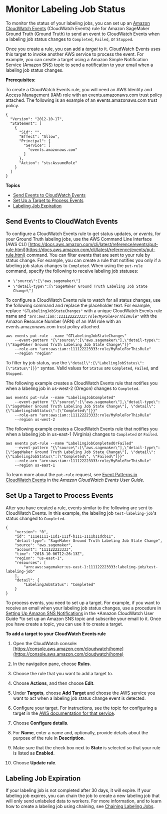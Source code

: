 # Monitor Labeling Job Status<a name="sms-monitor-cloud-watch"></a>

To monitor the status of your labeling jobs, you can set up an [Amazon CloudWatch Events](https://docs.aws.amazon.com/AmazonCloudWatch/latest/events/WhatIsCloudWatchEvents.html) \(CloudWatch Events\) rule for Amazon SageMaker Ground Truth \(Ground Truth\) to send an event to CloudWatch Events when a labeling job status changes to `Completed`, `Failed`, or `Stopped`\. 

Once you create a rule, you can add a *target* to it\. CloudWatch Events uses this target to invoke another AWS service to process the event\. For example, you can create a target using a Amazon Simple Notification Service \(Amazon SNS\) topic to send a notification to your email when a labeling job status changes\.

**Prerequisites:**

To create a CloudWatch Events rule, you will need an AWS Identity and Access Management \(IAM\) role with an events\.amazonaws\.com trust policy attached\. The following is an example of an events\.amazonaws\.com trust policy\.

```
{
  "Version": "2012-10-17",
  "Statement": [
    {
      "Sid": "",
      "Effect": "Allow",
      "Principal": {
        "Service": [
          "events.amazonaws.com"
        ]
      },
      "Action": "sts:AssumeRole"
    }
  ]
}
```

**Topics**
+ [Send Events to CloudWatch Events](#sms-cloud-watch-event-rule-setup)
+ [Set Up a Target to Process Events](#sms-cloud-watch-events-labelingjob-notifications)
+ [Labeling Job Expiration](#sms-labeling-job-expiration)

## Send Events to CloudWatch Events<a name="sms-cloud-watch-event-rule-setup"></a>

To configure a CloudWatch Events rule to get status updates, or *events*, for your Ground Truth labeling jobs, use the AWS Command Line Interface \(AWS CLI\) [https://docs.aws.amazon.com/cli/latest/reference/events/put-rule.html](https://docs.aws.amazon.com/cli/latest/reference/events/put-rule.html) command\. You can filter events that are sent to your rule by status change\. For example, you can create a rule that notifies you only if a labeling job status changes to `Completed`\. When using the `put-rule` command, specify the following to receive labeling job statuses: 
+ `\"source\":[\"aws.sagemaker\"]`
+ `\"detail-type\":[\"SageMaker Ground Truth Labeling Job State Change\"]`

To configure a CloudWatch Events rule to watch for all status changes, use the following command and replace the placeholder text\. For example, replace `"GTLabelingJobStateChanges"` with a unique CloudWatch Events rule name and *`"arn:aws:iam::111122223333:role/MyRoleForThisRule"`* with the Amazon Resource Number \(ARN\) of an IAM role with an events\.amazonaws\.com trust policy attached\. 

```
aws events put-rule --name "GTLabelingJobStateChanges" 
    --event-pattern "{\"source\":[\"aws.sagemaker\"],\"detail-type\":[\"SageMaker Ground Truth Labeling Job State Change\"]}" 
    --role-arn "arn:aws:iam::111122223333:role/MyRoleForThisRule" 
    --region "region"
```

To filter by job status, use the `\"detail\":{\"LabelingJobStatus\":[\"Status\"]}}"` syntax\. Valid values for `Status` are `Completed`, `Failed`, and `Stopped`\. 

The following example creates a CloudWatch Events rule that notifies you when a labeling job in us\-west\-2 \(Oregon\) changes to `Completed`\.

```
aws events put-rule --name "LabelingJobCompleted" 
    --event-pattern "{\"source\":[\"aws.sagemaker\"],\"detail-type\":[\"SageMaker Ground Truth Labeling Job State Change\"], \"detail\":{\"LabelingJobStatus\":[\"Completed\"]}}"  
    --role-arn "arn:aws:iam::111122223333:role/MyRoleForThisRule" 
    --region us-west-2
```

The following example creates a CloudWatch Events rule that notifies you when a labeling job in us\-east\-1 \(Virginia\) changes to `Completed` or `Failed`\.

```
aws events put-rule --name "LabelingJobCompletedOrFailed" 
    --event-pattern "{\"source\":[\"aws.sagemaker\"],\"detail-type\":[\"SageMaker Ground Truth Labeling Job State Change\"], \"detail\":{\"LabelingJobStatus\":[\"Completed\", \"Failed\"]}}"  
    --role-arn "arn:aws:iam::111122223333:role/MyRoleForThisRule" 
    --region us-east-1
```

 To learn more about the `put-rule` request, see [Event Patterns in CloudWatch Events](https://docs.aws.amazon.com/AmazonCloudWatch/latest/events/CloudWatchEventsandEventPatterns.html) in the *Amazon CloudWatch Events User Guide*\.

## Set Up a Target to Process Events<a name="sms-cloud-watch-events-labelingjob-notifications"></a>

After you have created a rule, events similar to the following are sent to CloudWatch Events\. In this example, the labeling job `test-labeling-job`'s status changed to `Completed`\.

```
{
    "version": "0",
    "id": "111e1111-11d1-111f-b111-1111b11dcb11",
    "detail-type": "SageMaker Ground Truth Labeling Job State Change",
    "source": "aws.sagemaker",
    "account": "111122223333",
    "time": "2018-10-06T12:26:13Z",
    "region": "us-east-1",
    "resources": [
        "arn:aws:sagemaker:us-east-1:111122223333:labeling-job/test-labeling-job"
    ],
    "detail": {      
        "LabelingJobStatus": "Completed"
    }
}
```

To process events, you need to set up a target\. For example, if you want to receive an email when your labeling job status changes, use a procedure in [Setting Up Amazon SNS Notifications](https://docs.aws.amazon.com/AmazonCloudWatch/latest/monitoring/US_SetupSNS.html) in the *Amazon CloudWatch User Guide *to set up an Amazon SNS topic and subscribe your email to it\. Once you have create a topic, you can use it to create a target\. 

**To add a target to your CloudWatch Events rule**

1. Open the CloudWatch console: [https://console.aws.amazon.com/cloudwatch/home](https://console.aws.amazon.com/cloudwatch/home)

1. In the navigation pane, choose **Rules**\.

1. Choose the rule that you want to add a target to\. 

1. Choose **Actions**, and then choose **Edit**\.

1. Under **Targets**, choose **Add Target** and choose the AWS service you want to act when a labeling job status change event is detected\. 

1. Configure your target\. For instructions, see the topic for configuring a target in the [AWS documentation for that service](https://docs.aws.amazon.com/index.html)\.

1. Choose **Configure details**\.

1. For **Name**, enter a name and, optionally, provide details about the purpose of the rule in **Description**\. 

1. Make sure that the check box next to **State** is selected so that your rule is listed as **Enabled**\. 

1. Choose **Update rule**\.

## Labeling Job Expiration<a name="sms-labeling-job-expiration"></a>

If your labeling job is not completed after 30 days, it will expire\. If your labeling job expires, you can chain the job to create a new labeling job that will only send unlabeled data to workers\. For more information, and to learn how to create a labeling job using chaining, see [Chaining Labeling Jobs](sms-reusing-data.md)\.